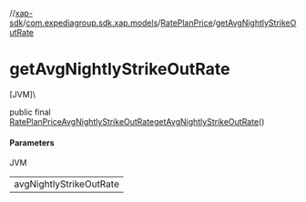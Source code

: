 //[xap-sdk](../../../index.md)/[com.expediagroup.sdk.xap.models](../index.md)/[RatePlanPrice](index.md)/[getAvgNightlyStrikeOutRate](get-avg-nightly-strike-out-rate.md)

# getAvgNightlyStrikeOutRate

[JVM]\

public final [RatePlanPriceAvgNightlyStrikeOutRate](../-rate-plan-price-avg-nightly-strike-out-rate/index.md)[getAvgNightlyStrikeOutRate](get-avg-nightly-strike-out-rate.md)()

#### Parameters

JVM

| |
|---|
| avgNightlyStrikeOutRate |
